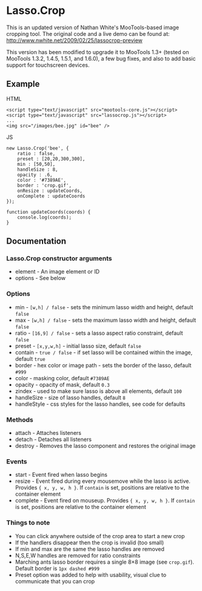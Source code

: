 Lasso.Crop
==========

This is an updated version of Nathan White's MooTools-based image cropping tool.
The original code and a live demo can be found at: http://www.nwhite.net/2009/02/25/lassocrop-preview

This version has been modified to upgrade it to MooTools 1.3+ (tested on MooTools
1.3.2, 1.4.5, 1.5.1, and 1.6.0), a few bug fixes, and also to add basic support
for touchscreen devices.

Example
-------
HTML

	<script type="text/javascript" src="mootools-core.js"></script>
	<script type="text/javascript" src="lassocrop.js"></script>
	...
	<img src="/images/bee.jpg" id="bee" />

JS

	new Lasso.Crop('bee', {
		ratio : false,
		preset : [20,20,300,300],
		min : [50,50],
		handleSize : 8,
		opacity : .6,
		color : '#7389AE',
		border : 'crop.gif',
		onResize : updateCoords,
		onComplete : updateCoords
	});

	function updateCoords(coords) {
		console.log(coords);
	}

Documentation
-------------
### Lasso.Crop constructor arguments
* element - An image element or ID
* options - See below

### Options
* min - `[w,h] / false` - sets the minimum lasso width and height, default `false`
* max - `[w,h] / false` - sets the maximum lasso width and height, default `false`
* ratio - `[16,9] / false` - sets a lasso aspect ratio constraint, default `false`
* preset - `[x,y,w,h]` - initial lasso size, default `false`
* contain - `true / false` - if set lasso will be contained within the image, default `true`
* border - hex color or image path - sets the border of the lasso, default `#999`
* color - masking color, default `#7389AE`
* opacity - opacity of mask, default `0.3`
* zindex - used to make sure lasso is above all elements, default `100`
* handleSize - size of lasso handles, default `8`
* handleStyle - css styles for the lasso handles, see code for defaults

### Methods
* attach - Attaches listeners
* detach - Detaches all listeners
* destroy - Removes the lasso component and restores the original image

### Events
* start - Event fired when lasso begins
* resize - Event fired during every mousemove while the lasso is active. Provides `{ x, y, w, h }`. If `contain` is set, positions are relative to the container element
* complete - Event fired on mouseup. Provides `{ x, y, w, h }`. If `contain` is set, positions are relative to the container element

### Things to note

* You can click anywhere outside of the crop area to start a new crop
* If the handlers disappear then the crop is invalid (too small)
* If min and max are the same the lasso handles are removed
* N,S,E,W handles are removed for ratio constraints
* Marching ants lasso border requires a single 8×8 image (see `crop.gif`). Default border is `1px dashed #999`
* Preset option was added to help with usability, visual clue to communicate that you can crop
